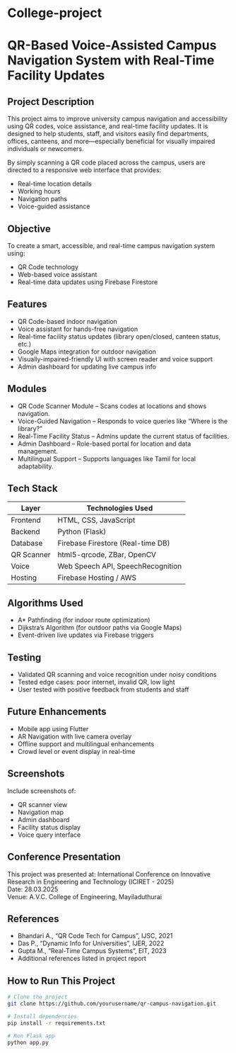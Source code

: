 # College-project
# QR-Based Voice-Assisted Campus Navigation System with Real-Time Facility Updates

## Project Description
This project aims to improve university campus navigation and accessibility using QR codes, voice assistance, and real-time facility updates. It is designed to help students, staff, and visitors easily find departments, offices, canteens, and more—especially beneficial for visually impaired individuals or newcomers.

By simply scanning a QR code placed across the campus, users are directed to a responsive web interface that provides:
- Real-time location details
- Working hours
- Navigation paths
- Voice-guided assistance

## Objective
To create a smart, accessible, and real-time campus navigation system using:
- QR Code technology
- Web-based voice assistant
- Real-time data updates using Firebase Firestore

## Features
- QR Code-based indoor navigation
- Voice assistant for hands-free navigation
- Real-time facility status updates (library open/closed, canteen status, etc.)
- Google Maps integration for outdoor navigation
- Visually-impaired-friendly UI with screen reader and voice support
- Admin dashboard for updating live campus info

## Modules
- QR Code Scanner Module – Scans codes at locations and shows navigation.
- Voice-Guided Navigation – Responds to voice queries like “Where is the library?”
- Real-Time Facility Status – Admins update the current status of facilities.
- Admin Dashboard – Role-based portal for location and data management.
- Multilingual Support – Supports languages like Tamil for local adaptability.

## Tech Stack

| Layer         | Technologies Used                  |
|---------------|------------------------------------|
| Frontend      | HTML, CSS, JavaScript              |
| Backend       | Python (Flask)                     |
| Database      | Firebase Firestore (Real-time DB)  |
| QR Scanner    | html5-qrcode, ZBar, OpenCV         |
| Voice         | Web Speech API, SpeechRecognition  |
| Hosting       | Firebase Hosting / AWS             |

## Algorithms Used
- A* Pathfinding (for indoor route optimization)
- Dijkstra’s Algorithm (for outdoor paths via Google Maps)
- Event-driven live updates via Firebase triggers

## Testing
- Validated QR scanning and voice recognition under noisy conditions
- Tested edge cases: poor internet, invalid QR, low light
- User tested with positive feedback from students and staff

## Future Enhancements
- Mobile app using Flutter
- AR Navigation with live camera overlay
- Offline support and multilingual enhancements
- Crowd level or event display in real-time

## Screenshots
Include screenshots of:
- QR scanner view
- Navigation map
- Admin dashboard
- Facility status display
- Voice query interface

## Conference Presentation
This project was presented at:
International Conference on Innovative Research in Engineering and Technology (ICIRET - 2025)  
Date: 28.03.2025  
Venue: A.V.C. College of Engineering, Mayiladuthurai

## References
- Bhandari A., “QR Code Tech for Campus”, IJSC, 2021
- Das P., “Dynamic Info for Universities”, IJER, 2022
- Gupta M., “Real-Time Campus Systems”, EIT, 2023
- Additional references listed in project report

## How to Run This Project

```bash
# Clone the project
git clone https://github.com/yourusername/qr-campus-navigation.git

# Install dependencies
pip install -r requirements.txt

# Run Flask app
python app.py
